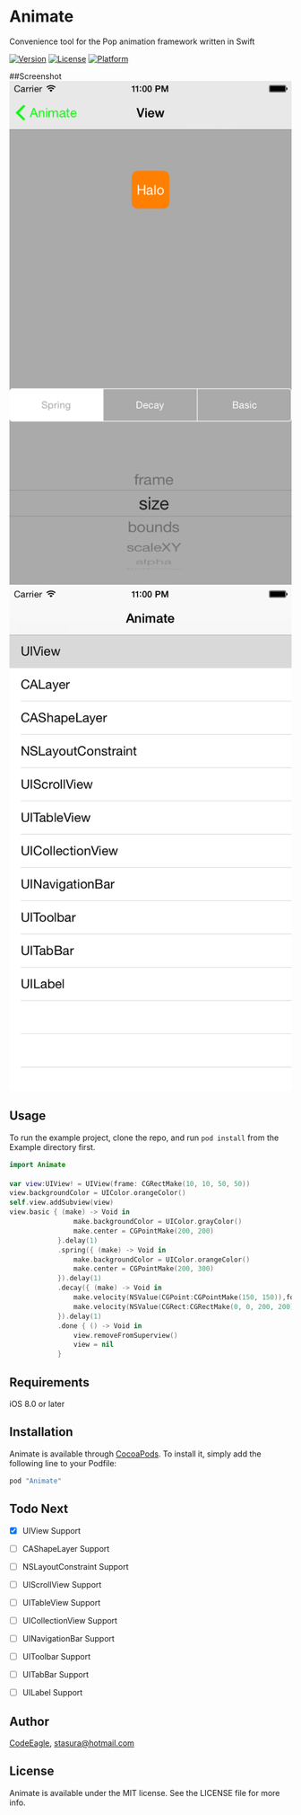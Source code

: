 # Animate
Convenience tool for the Pop animation framework written in Swift 

[![Version](https://img.shields.io/cocoapods/v/Animate.svg?style=flat)](http://cocoapods.org/pods/Animate)
[![License](https://img.shields.io/cocoapods/l/Animate.svg?style=flat)](http://cocoapods.org/pods/Animate)
[![Platform](https://img.shields.io/cocoapods/p/Animate.svg?style=flat)](http://cocoapods.org/pods/Animate)

##Screenshot
![](https://raw.githubusercontent.com/CodeEagle/Animate/master/demo1.png)
![](https://raw.githubusercontent.com/CodeEagle/Animate/master/demo2.png)

## Usage

To run the example project, clone the repo, and run `pod install` from the Example directory first.

```swift
import Animate

var view:UIView! = UIView(frame: CGRectMake(10, 10, 50, 50))
view.backgroundColor = UIColor.orangeColor()
self.view.addSubview(view)
view.basic { (make) -> Void in
                make.backgroundColor = UIColor.grayColor()
                make.center = CGPointMake(200, 200)
            }.delay(1)
            .spring({ (make) -> Void in
                make.backgroundColor = UIColor.orangeColor()
                make.center = CGPointMake(200, 300)
            }).delay(1)
            .decay({ (make) -> Void in
                make.velocity(NSValue(CGPoint:CGPointMake(150, 150)),forProperty:kPOPViewCenter)
                make.velocity(NSValue(CGRect:CGRectMake(0, 0, 200, 200)),forProperty:kPOPViewBounds)
            }).delay(1)
            .done { () -> Void in
                view.removeFromSuperview()
                view = nil
            }
```

## Requirements
iOS 8.0 or later


## Installation

Animate is available through [CocoaPods](http://cocoapods.org). To install
it, simply add the following line to your Podfile:

```ruby
pod "Animate"
```

## Todo Next

- [x] UIView Support
- [ ] CAShapeLayer Support
- [ ] NSLayoutConstraint Support
- [ ] UIScrollView Support
- [ ] UITableView Support
- [ ] UICollectionView Support
- [ ] UINavigationBar Support
- [ ] UIToolbar Support
- [ ] UITabBar Support
- [ ] UILabel Support



## Author

[CodeEagle](https://twitter.com/_SelfStudio), stasura@hotmail.com

## License

Animate is available under the MIT license. See the LICENSE file for more info.
